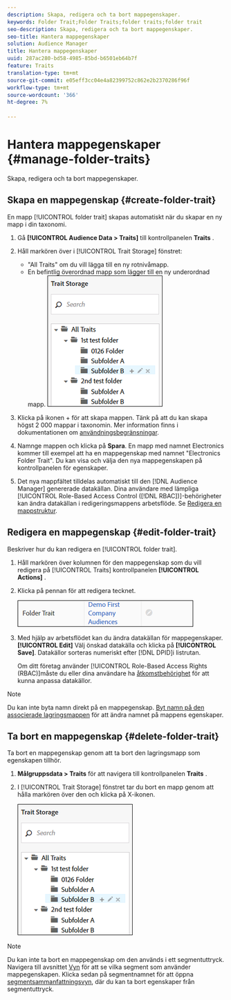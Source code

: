 ```yaml
---
description: Skapa, redigera och ta bort mappegenskaper.
keywords: Folder Trait;Folder Traits;folder traits;folder trait
seo-description: Skapa, redigera och ta bort mappegenskaper.
seo-title: Hantera mappegenskaper
solution: Audience Manager
title: Hantera mappegenskaper
uuid: 287ac280-bd58-4985-85bd-b6501eb64b7f
feature: Traits
translation-type: tm+mt
source-git-commit: e05eff3cc04e4a82399752c862e2b2370286f96f
workflow-type: tm+mt
source-wordcount: '366'
ht-degree: 7%

---
```



# Hantera mappegenskaper {#manage-folder-traits}

Skapa, redigera och ta bort mappegenskaper.

## Skapa en mappegenskap {#create-folder-trait}

En mapp [!UICONTROL folder trait] skapas automatiskt när du skapar en ny mapp i din taxonomi.

<!-- create-folder-trait.xml -->

1. Gå **[!UICONTROL Audience Data > Traits]** till kontrollpanelen **Traits** .
1. Håll markören över i [!UICONTROL Trait Storage] fönstret:

   * &quot;All Traits&quot; om du vill lägga till en ny rotnivåmapp.
   * En befintlig överordnad mapp som lägger till en ny underordnad mapp.
   ![](assets/folder_traits_create.PNG)

1. Klicka på ikonen + för att skapa mappen. Tänk på att du kan skapa högst 2 000 mappar i taxonomin. Mer information finns i dokumentationen om [användningsbegränsningar](../../features/administration/usage-limits.md).
1. Namnge mappen och klicka på **Spara**. En mapp med namnet Electronics kommer till exempel att ha en mappegenskap med namnet &quot;Electronics Folder Trait&quot;. Du kan visa och välja den nya mappegenskapen på kontrollpanelen för egenskaper.
1. Det nya mappfältet tilldelas automatiskt till den [!DNL Audience Manager] genererade datakällan. Dina användare med lämpliga [!UICONTROL Role-Based Access Control ([!DNL RBAC])]-behörigheter kan ändra datakällan i redigeringsmappens arbetsflöde. Se [Redigera en mappstruktur](../../features/traits/manage-folder-traits.md#edit-folder-trait).

## Redigera en mappegenskap {#edit-folder-trait}

Beskriver hur du kan redigera en [!UICONTROL folder trait].

<!-- edit-folder-trait.xml -->

1. Håll markören över kolumnen för den mappegenskap som du vill redigera på [!UICONTROL Traits] kontrollpanelen **[!UICONTROL Actions]** .
1. Klicka på pennan för att redigera tecknet.

   ![](assets/folder_traits_edit_border.png)

1. Med hjälp av arbetsflödet kan du ändra datakällan för mappegenskaper. **[!UICONTROL Edit]** Välj önskad datakälla och klicka på **[!UICONTROL Save]**. Datakällor sorteras numeriskt efter [!DNL DPID]i listrutan.

   Om ditt företag använder [!UICONTROL Role-Based Access Rights (RBAC)]måste du eller dina användare ha [åtkomstbehörighet](../../features/traits/about-folder-traits.md#role-based-access-controls) för att kunna anpassa datakällor.

>[!NOTE]
>
>Du kan inte byta namn direkt på en mappegenskap. [Byt namn på den associerade lagringsmappen](../../features/traits/trait-storage.md#rename-delete-trait-storage-folder) för att ändra namnet på mappens egenskaper.

## Ta bort en mappegenskap {#delete-folder-trait}

Ta bort en mappegenskap genom att ta bort den lagringsmapp som egenskapen tillhör.

<!-- delete-folder-trait.xml -->

1. **Målgruppsdata > Traits** för att navigera till kontrollpanelen **Traits** .
1. I [!UICONTROL Trait Storage] fönstret tar du bort en mapp genom att hålla markören över den och klicka på X-ikonen.

   ![Stegresultat](assets/folder_traits_create.PNG)

>[!NOTE]
>
>Du kan inte ta bort en mappegenskap om den används i ett segmentuttryck. Navigera till avsnittet [Vyn](../../features/traits/trait-details-page.md) för att se vilka segment som använder mappegenskapen. Klicka sedan på segmentnamnet för att öppna [segmentsammanfattningsvyn](../../features/segments/segment-summary-view.md), där du kan ta bort egenskaper från segmentuttryck.